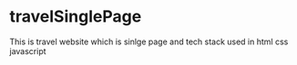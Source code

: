 # travelSinglePage
This is travel website which is sinlge page and tech stack used in html css javascript
